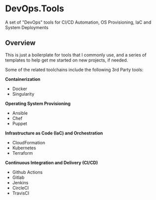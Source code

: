 # DevOps.Tools
A set of "DevOps" tools for CI/CD Automation, OS Provisioning, IaC and System Deployments

## Overview

This is just a boilerplate for tools that I commonly use, and a series of templates to help get me started on new projects, if needed. 

Some of the related toolchains include the following 3rd Party tools:

**Containerization**

- Docker
- Singularity

**Operating System Provisioning**

- Ansible
- Chef
- Puppet

**Infrastructure as Code (IaC) and Orchestration**

- CloudFormation
- Kubernetes
- Terraform

**Continuous Integration and Delivery (CI/CD)**

- Github Actions
- Gitlab
- Jenkins
- CircleCI
- TravisCI

